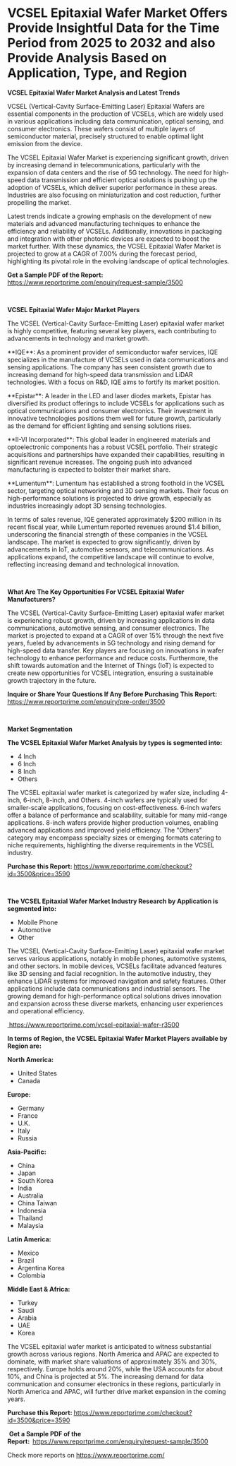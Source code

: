 <p><h1>VCSEL Epitaxial Wafer Market Offers Provide Insightful Data for the Time Period from 2025 to 2032 and also Provide Analysis Based on Application, Type, and Region</h1></p><p><strong>VCSEL Epitaxial Wafer Market Analysis and Latest Trends</strong></p>
<p><p>VCSEL (Vertical-Cavity Surface-Emitting Laser) Epitaxial Wafers are essential components in the production of VCSELs, which are widely used in various applications including data communication, optical sensing, and consumer electronics. These wafers consist of multiple layers of semiconductor material, precisely structured to enable optimal light emission from the device.</p><p>The VCSEL Epitaxial Wafer Market is experiencing significant growth, driven by increasing demand in telecommunications, particularly with the expansion of data centers and the rise of 5G technology. The need for high-speed data transmission and efficient optical solutions is pushing up the adoption of VCSELs, which deliver superior performance in these areas. Industries are also focusing on miniaturization and cost reduction, further propelling the market.</p><p>Latest trends indicate a growing emphasis on the development of new materials and advanced manufacturing techniques to enhance the efficiency and reliability of VCSELs. Additionally, innovations in packaging and integration with other photonic devices are expected to boost the market further. With these dynamics, the VCSEL Epitaxial Wafer Market is projected to grow at a CAGR of 7.00% during the forecast period, highlighting its pivotal role in the evolving landscape of optical technologies.</p></p>
<p><strong>Get a Sample PDF of the Report:&nbsp;</strong> <a href="https://www.reportprime.com/enquiry/request-sample/3500?utm_campaign=2988&utm_medium=2&utm_source=Github&utm_content=ia&utm_term=18032025&utm_id=vcsel-epitaxial-wafer">https://www.reportprime.com/enquiry/request-sample/3500</a></p>
<p>&nbsp;</p>
<p><strong>VCSEL Epitaxial Wafer Major Market Players</strong></p>
<p><p>The VCSEL (Vertical-Cavity Surface-Emitting Laser) epitaxial wafer market is highly competitive, featuring several key players, each contributing to advancements in technology and market growth.</p><p>**IQE**: As a prominent provider of semiconductor wafer services, IQE specializes in the manufacture of VCSELs used in data communications and sensing applications. The company has seen consistent growth due to increasing demand for high-speed data transmission and LiDAR technologies. With a focus on R&D, IQE aims to fortify its market position.</p><p>**Epistar**: A leader in the LED and laser diodes markets, Epistar has diversified its product offerings to include VCSELs for applications such as optical communications and consumer electronics. Their investment in innovative technologies positions them well for future growth, particularly as the demand for efficient lighting and sensing solutions rises.</p><p>**II-VI Incorporated**: This global leader in engineered materials and optoelectronic components has a robust VCSEL portfolio. Their strategic acquisitions and partnerships have expanded their capabilities, resulting in significant revenue increases. The ongoing push into advanced manufacturing is expected to bolster their market share.</p><p>**Lumentum**: Lumentum has established a strong foothold in the VCSEL sector, targeting optical networking and 3D sensing markets. Their focus on high-performance solutions is projected to drive growth, especially as industries increasingly adopt 3D sensing technologies.</p><p>In terms of sales revenue, IQE generated approximately $200 million in its recent fiscal year, while Lumentum reported revenues around $1.4 billion, underscoring the financial strength of these companies in the VCSEL landscape. The market is expected to grow significantly, driven by advancements in IoT, automotive sensors, and telecommunications. As applications expand, the competitive landscape will continue to evolve, reflecting increasing demand and technological innovation.</p></p>
<p>&nbsp;</p>
<p><strong>What Are The Key Opportunities For VCSEL Epitaxial Wafer Manufacturers?</strong></p>
<p><p>The VCSEL (Vertical-Cavity Surface-Emitting Laser) epitaxial wafer market is experiencing robust growth, driven by increasing applications in data communications, automotive sensing, and consumer electronics. The market is projected to expand at a CAGR of over 15% through the next five years, fueled by advancements in 5G technology and rising demand for high-speed data transfer. Key players are focusing on innovations in wafer technology to enhance performance and reduce costs. Furthermore, the shift towards automation and the Internet of Things (IoT) is expected to create new opportunities for VCSEL integration, ensuring a sustainable growth trajectory in the future.</p></p>
<p><strong>Inquire or Share Your Questions If Any Before Purchasing This Report:</strong> <a href="https://www.reportprime.com/enquiry/pre-order/3500?utm_campaign=2988&utm_medium=2&utm_source=Github&utm_content=ia&utm_term=18032025&utm_id=vcsel-epitaxial-wafer">https://www.reportprime.com/enquiry/pre-order/3500</a></p>
<p>&nbsp;</p>
<p><strong>Market Segmentation</strong></p>
<p><strong>The VCSEL Epitaxial Wafer Market Analysis by types is segmented into:</strong></p>
<p><ul><li>4 Inch</li><li>6 Inch</li><li>8 Inch</li><li>Others</li></ul></p>
<p><p>The VCSEL epitaxial wafer market is categorized by wafer size, including 4-inch, 6-inch, 8-inch, and Others. 4-inch wafers are typically used for smaller-scale applications, focusing on cost-effectiveness. 6-inch wafers offer a balance of performance and scalability, suitable for many mid-range applications. 8-inch wafers provide higher production volumes, enabling advanced applications and improved yield efficiency. The "Others" category may encompass specialty sizes or emerging formats catering to niche requirements, highlighting the diverse requirements in the VCSEL industry.</p></p>
<p><strong>Purchase this Report:&nbsp;</strong><a href="https://www.reportprime.com/checkout?id=3500&price=3590&utm_campaign=2988&utm_medium=2&utm_source=Github&utm_content=ia&utm_term=18032025&utm_id=vcsel-epitaxial-wafer">https://www.reportprime.com/checkout?id=3500&price=3590</a></p>
<p>&nbsp;</p>
<p><strong>The VCSEL Epitaxial Wafer Market Industry Research by Application is segmented into:</strong></p>
<p><ul><li>Mobile Phone</li><li>Automotive</li><li>Other</li></ul></p>
<p><p>The VCSEL (Vertical-Cavity Surface-Emitting Laser) epitaxial wafer market serves various applications, notably in mobile phones, automotive systems, and other sectors. In mobile devices, VCSELs facilitate advanced features like 3D sensing and facial recognition. In the automotive industry, they enhance LiDAR systems for improved navigation and safety features. Other applications include data communications and industrial sensors. The growing demand for high-performance optical solutions drives innovation and expansion across these diverse markets, enhancing user experiences and operational efficiency.</p></p>
<p><a href="https://www.reportprime.com/vcsel-epitaxial-wafer-r3500?utm_campaign=2988&utm_medium=2&utm_source=Github&utm_content=ia&utm_term=18032025&utm_id=vcsel-epitaxial-wafer">&nbsp;https://www.reportprime.com/vcsel-epitaxial-wafer-r3500</a></p>
<p><strong>In terms of Region, the VCSEL Epitaxial Wafer Market Players available by Region are:</strong></p>
<p>
    <p> <strong> North America: </strong>
        <ul>
            <li>United States</li>
            <li>Canada</li>
        </ul>
        </p> 
    <p> <strong> Europe: </strong>
        <ul>
            <li>Germany</li>
            <li>France</li>
            <li>U.K.</li>
            <li>Italy</li>
            <li>Russia</li>
        </ul>
        </p> 
    <p> <strong> Asia-Pacific: </strong>
        <ul>
            <li>China</li>
            <li>Japan</li>
            <li>South Korea</li>
            <li>India</li>
            <li>Australia</li>
            <li>China Taiwan</li>
            <li>Indonesia</li>
            <li>Thailand</li>
            <li>Malaysia</li>
        </ul>
        </p> 
    <p> <strong> Latin America: </strong>
        <ul>
            <li>Mexico</li>
            <li>Brazil</li>
            <li>Argentina Korea</li>
            <li>Colombia</li>
        </ul>
        </p> 
    <p> <strong> Middle East & Africa: </strong>
        <ul>
            <li>Turkey</li>
            <li>Saudi</li>
            <li>Arabia</li>
            <li>UAE</li>
            <li>Korea</li>
        </ul>
    </p>
    </p>
<p><p>The VCSEL epitaxial wafer market is anticipated to witness substantial growth across various regions. North America and APAC are expected to dominate, with market share valuations of approximately 35% and 30%, respectively. Europe holds around 20%, while the USA accounts for about 10%, and China is projected at 5%. The increasing demand for data communication and consumer electronics in these regions, particularly in North America and APAC, will further drive market expansion in the coming years.</p></p>
<p><strong>Purchase this Report: </strong><a href="https://www.reportprime.com/checkout?id=3500&price=3590&utm_campaign=2988&utm_medium=2&utm_source=Github&utm_content=ia&utm_term=18032025&utm_id=vcsel-epitaxial-wafer">https://www.reportprime.com/checkout?id=3500&price=3590</a></p>
<p>&nbsp;<strong>Get a Sample PDF of the Report:&nbsp;&nbsp;</strong><a href="https://www.reportprime.com/enquiry/request-sample/3500?utm_campaign=2988&utm_medium=2&utm_source=Github&utm_content=ia&utm_term=18032025&utm_id=vcsel-epitaxial-wafer">https://www.reportprime.com/enquiry/request-sample/3500</a></p>
<p><strong></strong></p>
<p>Check more reports on <a href="https://www.reportprime.com/?utm_campaign=2988&utm_medium=2&utm_source=Github&utm_content=ia&utm_term=18032025&utm_id=vcsel-epitaxial-wafer">https://www.reportprime.com/</a></p>